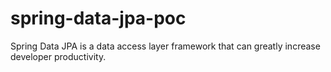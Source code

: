 # spring-data-jpa-poc
Spring Data JPA is a data access layer framework that can greatly increase developer productivity. 
